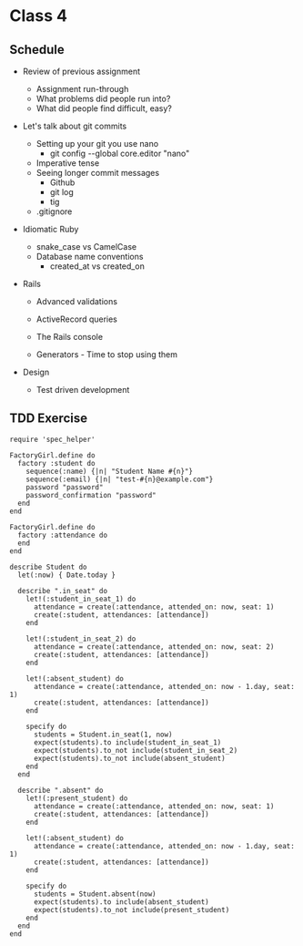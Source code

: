 # Class 4

## Schedule

* Review of previous assignment
  * Assignment run-through
  * What problems did people run into?
  * What did people find difficult, easy?

* Let's talk about git commits
  * Setting up your git you use nano
    * git config --global core.editor "nano"
  * Imperative tense
  * Seeing longer commit messages
    * Github
    * git log
    * tig
  * .gitignore

* Idiomatic Ruby
  * snake_case vs CamelCase
  * Database name conventions
    * created_at vs created_on

* Rails
  * Advanced validations
  * ActiveRecord queries

  * The Rails console
  * Generators - Time to stop using them

* Design
  * Test driven development

## TDD Exercise

```
require 'spec_helper'

FactoryGirl.define do
  factory :student do
    sequence(:name) {|n| "Student Name #{n}"}
    sequence(:email) {|n| "test-#{n}@example.com"}
    password "password"
    password_confirmation "password"
  end
end

FactoryGirl.define do
  factory :attendance do
  end
end

describe Student do
  let(:now) { Date.today }

  describe ".in_seat" do
    let!(:student_in_seat_1) do
      attendance = create(:attendance, attended_on: now, seat: 1)
      create(:student, attendances: [attendance])
    end

    let!(:student_in_seat_2) do
      attendance = create(:attendance, attended_on: now, seat: 2)
      create(:student, attendances: [attendance])
    end

    let!(:absent_student) do
      attendance = create(:attendance, attended_on: now - 1.day, seat: 1)
      create(:student, attendances: [attendance])
    end

    specify do
      students = Student.in_seat(1, now)
      expect(students).to include(student_in_seat_1)
      expect(students).to_not include(student_in_seat_2)
      expect(students).to_not include(absent_student)
    end
  end

  describe ".absent" do
    let!(:present_student) do
      attendance = create(:attendance, attended_on: now, seat: 1)
      create(:student, attendances: [attendance])
    end

    let!(:absent_student) do
      attendance = create(:attendance, attended_on: now - 1.day, seat: 1)
      create(:student, attendances: [attendance])
    end

    specify do
      students = Student.absent(now)
      expect(students).to include(absent_student)
      expect(students).to_not include(present_student)
    end
  end
end
```
